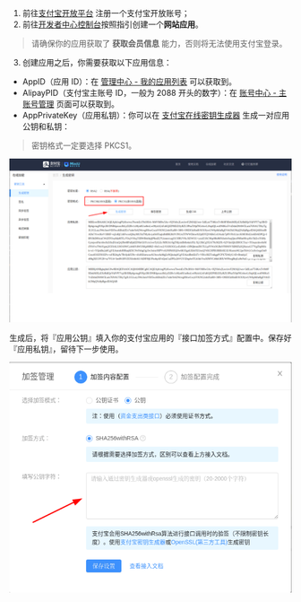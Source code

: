<IntegrationDetailCard title="在支付宝开放平台创建一个网站应用">

1. 前往[支付宝开放平台](https://open.alipay.com/) 注册一个支付宝开放账号；
2. 前往[开发者中心控制台](https://open.alipay.com/platform/developerIndex.htm)按照指引创建一个**网站应用**。

> 请确保你的应用获取了 **获取会员信息** 能力，否则将无法使用支付宝登录。

3. 创建应用之后，你需要获取以下应用信息：

- AppID（应用 ID）：在 [管理中心 - 我的应用列表](https://openhome.alipay.com/platform/appManage.htm#/apps) 可以获取到。
- AlipayPID（支付宝主账号 ID，一般为 2088 开头的数字）：在 [账号中心 - 主账号管理](https://openhome.alipay.com/dev/workspace/account-center/main-account-manage) 页面可以获取到。
- AppPrivateKey（应用私钥）：你可以在 [支付宝在线密钥生成器](https://miniu.alipay.com/keytool/create) 生成一对应用公钥和私钥：

> 密钥格式一定要选择 PKCS1。

<img src="../../images/connections/alipay/1.png" class="md-img-padding" />

生成后，将『应用公钥』填入你的支付宝应用的『接口加签方式』配置中。保存好『应用私钥』，留待下一步使用。

<img src="../../images/connections/alipay/2.png" class="md-img-padding" >

</IntegrationDetailCard>